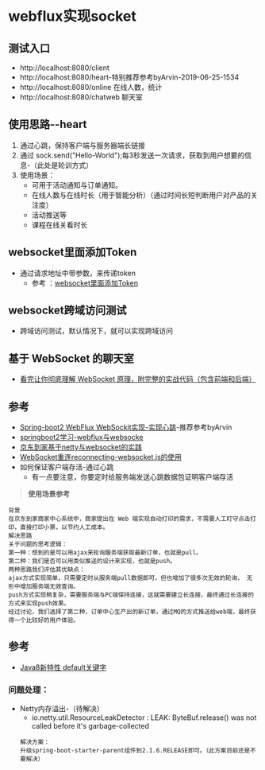 # webflux实现socket
## 测试入口
- http://localhost:8080/client
- http://localhost:8080/heart-特别推荐参考byArvin-2019-06-25-1534
- http://localhost:8080/online  在线人数，统计
- http://localhost:8080/chatweb 聊天室

## 使用思路--heart
1. 通过心跳，保持客户端与服务器端长链接
2. 通过 sock.send("Hello-World");每3秒发送一次请求，获取到用户想要的信息-（此处是轮训方式）
3. 使用场景：
    - 可用于活动通知与订单通知。
    - 在线人数与在线时长（用于智能分析）（通过时间长短判断用户对产品的关注度）
    - 活动推送等
    - 课程在线关看时长

## websocket里面添加Token
- 通过请求地址中带参数，来传递token
    - 参考 ：[websocket里面添加Token](https://blog.csdn.net/qq_22560431/article/details/82895075)

## websocket跨域访问测试
- 跨域访问测试，默认情况下，就可以实现跨域访问

## 基于 WebSocket 的聊天室
- [看完让你彻底理解 WebSocket 原理，附完整的实战代码（包含前端和后端）](https://blog.csdn.net/li_jia_wei/article/details/81148053)

## 参考
- [Spring-boot2 WebFlux WebSockit实现-实现心跳](https://blog.csdn.net/daisy_xiu/article/details/80708620)-推荐参考byArvin
- [springboot2学习-webflux与websocke](https://blog.csdn.net/j903829182/article/details/80545876)
- [京东到家基于netty与websocket的实践](https://blog.csdn.net/zl1zl2zl3/article/details/84660271)
- [WebSocket重连reconnecting-websocket.js的使用](https://www.cnblogs.com/kennyliu/p/6477746.html)
- 如何保证客户端存活-通过心跳
    - 有一点要注意，你要定时给服务端发送心跳数据包证明客户端存活

> **使用场景参考**

```
背景
在京东到家商家中心系统中，商家提出在 Web 端实现自动打印的需求，不需要人工盯守点击打印，直接打印小票，以节约人工成本。
解决思路
关于问题的思考逻辑：
第一种：想到的是可以用ajax来轮询服务端获取最新订单，也就是pull。
第二种：我们是否可以用类似推送的设计来实现，也就是push。
两种思路我们评估其优缺点：
ajax方式实现简单，只需要定时从服务端pull数据即可，但也增加了很多次无效的轮询， 无形中增加服务端无效查询。
push方式实现稍复杂，需要服务端与PC端保持连接，这就需要建立长连接，最终通过长连接的方式来实现push效果。
经过讨论，我们选择了第二种，订单中心生产出的新订单，通过MQ的方式推送给web端，最终获得一个比较好的用户体验。
```

## 参考
- [Java8新特性 default关键字](https://blog.csdn.net/xcy1193068639/article/details/80249380)

### 问题处理：
- Netty内存溢出-（待解决）
    - io.netty.util.ResourceLeakDetector       : LEAK: ByteBuf.release() was not called before it's garbage-collected
    ```
    解决方案：
    升级spring-boot-starter-parent组件到2.1.6.RELEASE即可。（此方案目前还是不要解决）
    ```
